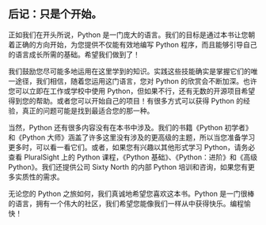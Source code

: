 ## 后记：只是个开始。

正如我们在开头所说，Python 是一门庞大的语言。我们的目标是通过本书让您朝着正确的方向开始，为您提供不仅能有效地编写 Python 程序，而且能够引导自己的语言成长所需的基础。希望我们做到了！

我们鼓励您尽可能多地运用在这里学到的知识。实践这些技能确实是掌握它们的唯一途径，我们相信，随着您运用这门语言，您对 Python 的欣赏会不断加深。也许您可以立即在工作或学校中使用 Python，但如果不行，还有无数的开源项目希望得到您的帮助。或者您可以开始自己的项目！有很多方式可以获得 Python 的经验，真正的问题可能是找到最适合您的那一种。

当然，Python 还有很多内容没有在本书中涉及。我们的书籍《Python 初学者》和《Python 大师》涵盖了许多这里没有涉及的更高级的主题，所以当您准备学习更多时，可以看一看它们。或者，如果您有兴趣以其他形式学习 Python，请务必查看 PluralSight 上的 Python 课程，《Python 基础》、《Python：进阶》和《高级 Python》。我们还提供公司 Sixty North 的内部 Python 培训和咨询，如果您有更多实质性的需求。

无论您的 Python 之旅如何，我们真诚地希望您喜欢这本书。Python 是一门很棒的语言，拥有一个伟大的社区，我们希望您能像我们一样从中获得快乐。编程愉快！
